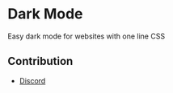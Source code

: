 # Dark Mode
Easy dark mode for websites with one line CSS

## Contribution
- [Discord](https://discord.gg/2JjvhAk)
